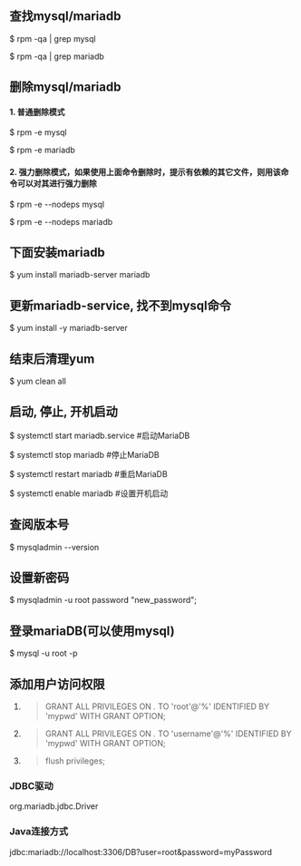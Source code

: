 ## 查找mysql/mariadb
$ rpm -qa | grep mysql

$ rpm -qa | grep mariadb

## 删除mysql/mariadb
#### 1. 普通删除模式
$ rpm -e mysql

$ rpm -e mariadb

#### 2. 强力删除模式，如果使用上面命令删除时，提示有依赖的其它文件，则用该命令可以对其进行强力删除
$ rpm -e --nodeps mysql

$ rpm -e --nodeps mariadb

## 下面安装mariadb
$ yum install mariadb-server mariadb 

## 更新mariadb-service, 找不到mysql命令
$ yum install -y mariadb-server

## 结束后清理yum
$ yum clean all

## 启动, 停止, 开机启动
$ systemctl start mariadb.service  #启动MariaDB

$ systemctl stop mariadb  #停止MariaDB

$ systemctl restart mariadb  #重启MariaDB

$ systemctl enable mariadb  #设置开机启动

## 查阅版本号
$ mysqladmin --version

## 设置新密码
$ mysqladmin -u root password "new_password";

## 登录mariaDB(可以使用mysql)
$ mysql -u root -p

## 添加用户访问权限
1. > GRANT ALL PRIVILEGES ON *.* TO 'root'@'%' IDENTIFIED BY 'mypwd' WITH GRANT OPTION;
2. > GRANT ALL PRIVILEGES ON *.* TO 'username'@'%' IDENTIFIED BY 'mypwd' WITH GRANT OPTION;
3. > flush privileges;


### JDBC驱动
org.mariadb.jdbc.Driver

### Java连接方式
jdbc:mariadb://localhost:3306/DB?user=root&password=myPassword


